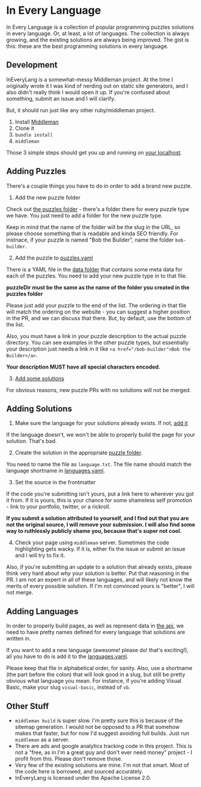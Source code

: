 # In Every Language
In Every Language is a collection of popular programming puzzles solutions in every language. Or, at least, a lot of languages. The collection is always growing, and the existing solutions are always being improved. The gist is this: these are the best programming solutions in every language.

## Development
InEveryLang is a somewhat-messy Middleman project. At the time I originally wrote it I was kind of nerding out on static site generators, and I also didn't really think I would open it up. If you're confused about something, submit an issue and I will clarify.

But, it should run just like any other ruby/middleman project.

1. Install [Middleman](https://middlemanapp.com/basics/install/)
2. Clone it
3. `bundle install`
4. `middleman`

Those 3 simple steps should get you up and running on [your localhost](http://localhost:4567).

## Adding Puzzles

There's a couple things you have to do in order to add a brand new puzzle.

1. Add the new puzzle folder

  Check out [the puzzles folder](source/puzzles/) - there's a folder there for every puzzle type we have. You just need to add a folder for the new puzzle type.

  Keep in mind that the name of the folder will be the slug in the URL, so please choose something that is readable and kinda SEO friendly. For instnace, if your puzzle is named "Bob the Builder", name the folder `bob-builder`.

2. Add the puzzle to [puzzles.yaml](data/puzzles.yaml)

  There is a YAML file in the [data folder](data/) that contains some meta data for each of the puzzles. You need to add your new puzzle type in to that file.

  **puzzleDir must be the same as the name of the folder you created in the puzzles folder**

  Please just add your puzzle to the end of the list. The ordering in that file will match the ordering on the website - you can suggest a higher position in the PR, and we can discuss that there. But, by default, use the bottom of the list.

  Also, you must have a link in your puzzle description to the actual puzzle directory. You can see examples in the other puzzle types, but essentially your description just needs a link in it like `<a href="/bob-builder">Bob the Builder</a>`.

  **Your description MUST have all special characters encoded.**

3. [Add some solutions](#adding-solutions)

  For obvious reasons, new puzzle PRs with no solutions will not be merged.

## Adding Solutions

1. Make sure the language for your solutions already exists. If not, [add it](#adding-languages)

  If the language doesn't, we won't be able to properly build the page for your solution. That's bad.

2. Create the solution in the appropriate [puzzle folder](source/puzzles/).
 
  You need to name the file as `language.txt`. The file name should match the language shortname in [languages.yaml](data/languages.yaml).

3. Set the source in the frontmatter

  If the code you're submitting isn't yours, put a link here to wherever you got it from. If it is yours, this is your chance for some shameless self promotion - link to your portfolio, twitter, or a rickroll.

  **If you submit a solution attributed to yourself, and I find out that you are not the original source, I will remove your submission. I will also find some way to ruthlessly publicly shame you, because that's super not cool.**

4. Check your page using `middleman` server. Sometimes the code highlighting gets wacky. If it is, either fix the issue or submit an issue and I will try to fix it.

  Also, if you're submitting an update to a solution that already exists, please think very hard about _why_ your solution is better. Put that reasoning in the PR. I am not an expert in all of these languages, and will likely not know the merits of every possible solution. If I'm not convinced yours is "better", I will not merge.

## Adding Languages

In order to properly build pages, as well as represent data in [the api](source/puzzlejson.html.erb), we need to have pretty names defined for every language that solutions are written in.

If you want to add a new language (awesome! please do! that's exciting!), all you have to do is add it to the [languages.yaml](data/languages.yaml).

Please keep that file in alphabetical order, for sanity. Also, use a shortname (the part before the colon) that will look good in a slug, but still be pretty obvious what language you mean. For instance, if you're adding Visual Basic, make your slug `visual-basic`, instead of `vb`.

## Other Stuff

- `middleman build` is super slow. I'm pretty sure this is because of the sitemap generation. I would not be opposed to a PR that somehow makes that faster, but for now I'd suggest avoiding full builds. Just run `middleman` as a server.
- There are ads and google analytics tracking code in this project. This is not a "free, as in I'm a great guy and don't ever need money" project - I profit from this. Please don't remove those.
- Very few of the existing solutions are mine. I'm not that smart. Most of the code here is borrowed, and sourced accurately.
- InEveryLang is licensed under the Apache License 2.0.
